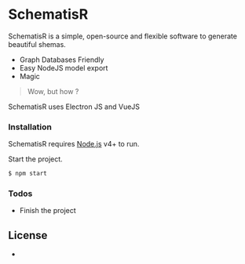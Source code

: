 # SchematisR

SchematisR is a simple, open-source and flexible software to generate beautiful shemas.

  - Graph Databases Friendly
  - Easy NodeJS model export
  - Magic

> Wow, but how ?

SchematisR uses Electron JS and VueJS

### Installation

SchematisR requires [Node.js](https://nodejs.org/) v4+ to run.

Start the project.

```sh
$ npm start
```

### Todos

 - Finish the project

License
----
-